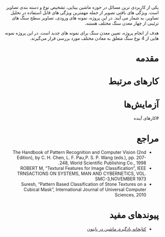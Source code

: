 <div dir=rtl>

یکی از کاربردی ترین مسائل در حوزه ماشین بینایی، تشخیص نوع و دسته بندی تصاویر است. ویژگی های بافتی تصویر از جمله مهمترین ویژگی های قابل استفاده در تحلیل تصاویر، به شمار می آیند. در این پروژه، نمونه های ورودی، تصاویر سطح سنگ های تزئینی از چهار معدن سنگ مختلف هستند.

هدف از انجام پروژه، تعیین معدن سنگ برای نمونه های جدید است. در این پروژه نمونه هایی از 4 نوع سنگ متعلق به معادن مختلف مورد بررسی قرار می‌گیرند.
 
# مقدمه

# کارهای مرتبط

# آزمایش‌ها

#کارهای آینده

# مراجع
+ The Handbook of Pattern Recognition and Computer Vision (2nd Edition), by C. H. Chen, L. F. Pau,P. S. P. Wang (eds.), pp. 207-248, World Scientific Publishing Co., 1998.
+ ROBERT M, “Textural Features for Image Classification”, IEEE TRNSACTIONS ON SYSTEMS, MAN AND CYBERNETICS, VOL. SMC-3,NOVEMBER 1973
+ Suresh, “Pattern Based Classification of Stone Textures on a Cubical Mask”, International Journal of Universal Computer Sciences, 2010

# پیوندهای مفید
+ [کتابخانه یادگیری ماشین در پایتون](http://scikit-learn.org/stable/)
